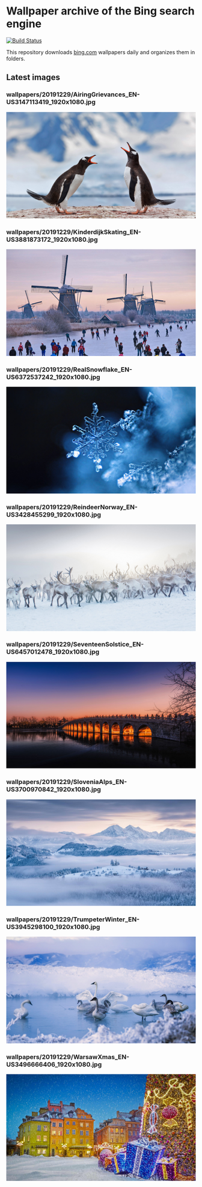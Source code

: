 # Wallpaper archive of the Bing search engine

[![Build Status](https://travis-ci.org/kijart/bing-daily-images-dl.svg?branch=wallpapers)](https://travis-ci.org/kijart/bing-daily-images-dl)

This repository downloads [bing.com](https://www.bing.com) wallpapers daily and organizes them in folders.

## Latest images

<!-- Wallpapers -->

### wallpapers/20191229/AiringGrievances_EN-US3147113419_1920x1080.jpg

![wallpapers/20191229/AiringGrievances_EN-US3147113419_1920x1080.jpg](wallpapers/20191229/AiringGrievances_EN-US3147113419_1920x1080.jpg)

### wallpapers/20191229/KinderdijkSkating_EN-US3881873172_1920x1080.jpg

![wallpapers/20191229/KinderdijkSkating_EN-US3881873172_1920x1080.jpg](wallpapers/20191229/KinderdijkSkating_EN-US3881873172_1920x1080.jpg)

### wallpapers/20191229/RealSnowflake_EN-US6372537242_1920x1080.jpg

![wallpapers/20191229/RealSnowflake_EN-US6372537242_1920x1080.jpg](wallpapers/20191229/RealSnowflake_EN-US6372537242_1920x1080.jpg)

### wallpapers/20191229/ReindeerNorway_EN-US3428455299_1920x1080.jpg

![wallpapers/20191229/ReindeerNorway_EN-US3428455299_1920x1080.jpg](wallpapers/20191229/ReindeerNorway_EN-US3428455299_1920x1080.jpg)

### wallpapers/20191229/SeventeenSolstice_EN-US6457012478_1920x1080.jpg

![wallpapers/20191229/SeventeenSolstice_EN-US6457012478_1920x1080.jpg](wallpapers/20191229/SeventeenSolstice_EN-US6457012478_1920x1080.jpg)

### wallpapers/20191229/SloveniaAlps_EN-US3700970842_1920x1080.jpg

![wallpapers/20191229/SloveniaAlps_EN-US3700970842_1920x1080.jpg](wallpapers/20191229/SloveniaAlps_EN-US3700970842_1920x1080.jpg)

### wallpapers/20191229/TrumpeterWinter_EN-US3945298100_1920x1080.jpg

![wallpapers/20191229/TrumpeterWinter_EN-US3945298100_1920x1080.jpg](wallpapers/20191229/TrumpeterWinter_EN-US3945298100_1920x1080.jpg)

### wallpapers/20191229/WarsawXmas_EN-US3496666406_1920x1080.jpg

![wallpapers/20191229/WarsawXmas_EN-US3496666406_1920x1080.jpg](wallpapers/20191229/WarsawXmas_EN-US3496666406_1920x1080.jpg)

